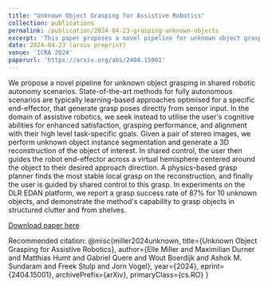 ```yaml
---
title: "Unknown Object Grasping for Assistive Robotics"
collection: publications
permalink: /publication/2024-04-23-grasping-unknown-objects
excerpt: 'This paper proposes a novel pipeline for unknown object grasping in shared robotic autonomy scenarios such as assisted living. The research was undertaken during my time with DLR.'
date: 2024-04-23 (arxiv preprint)
venue: 'ICRA 2024'
paperurl: 'https://arxiv.org/abs/2404.15001'
---
```


We propose a novel pipeline for unknown object grasping in shared robotic autonomy scenarios. State-of-the-art methods for fully autonomous scenarios are typically learning-based approaches optimised for a specific end-effector, that generate grasp poses directly from sensor input. In the domain of assistive robotics, we seek instead to utilise the user's cognitive abilities for enhanced satisfaction, grasping performance, and alignment with their high level task-specific goals. Given a pair of stereo images, we perform unknown object instance segmentation and generate a 3D reconstruction of the object of interest. In shared control, the user then guides the robot end-effector across a virtual hemisphere centered around the object to their desired approach direction. A physics-based grasp planner finds the most stable local grasp on the reconstruction, and finally the user is guided by shared control to this grasp. In experiments on the DLR EDAN platform, we report a grasp success rate of 87% for 10 unknown objects, and demonstrate the method's capability to grasp objects in structured clutter and from shelves.

[Download paper here](https://arxiv.org/abs/2404.15001)

Recommended citation: 
@misc{miller2024unknown,
      title={Unknown Object Grasping for Assistive Robotics}, 
      author={Elle Miller and Maximilian Durner and Matthias Humt and Gabriel Quere and Wout Boerdijk and Ashok M. Sundaram and Freek Stulp and Jorn Vogel},
      year={2024},
      eprint={2404.15001},
      archivePrefix={arXiv},
      primaryClass={cs.RO}
}